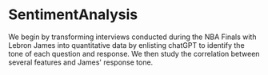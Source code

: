 # SentimentAnalysis
We begin by transforming interviews conducted during the NBA Finals with Lebron James into quantitative data by enlisting chatGPT to identify the tone of each question and response. We then study the correlation between several features and James' response tone.
